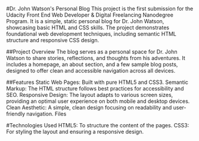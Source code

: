 #Dr. John Watson's Personal Blog
This project is the first submission for the Udacity Front End Web Developer & Digital Freelancing Nanodegree Program. It is a simple, static personal blog for Dr. John Watson, showcasing basic HTML and CSS skills. The project demonstrates foundational web development techniques, including semantic HTML structure and responsive CSS design.

##Project Overview
The blog serves as a personal space for Dr. John Watson to share stories, reflections, and thoughts from his adventures. It includes a homepage, an about section, and a few sample blog posts, designed to offer clean and accessible navigation across all devices.

##Features
Static Web Pages: Built with pure HTML5 and CSS3.
Semantic Markup: The HTML structure follows best practices for accessibility and SEO.
Responsive Design: The layout adapts to various screen sizes, providing an optimal user experience on both mobile and desktop devices.
Clean Aesthetic: A simple, clean design focusing on readability and user-friendly navigation.
Files

#Technologies Used
HTML5: To structure the content of the pages.
CSS3: For styling the layout and ensuring a responsive design.
